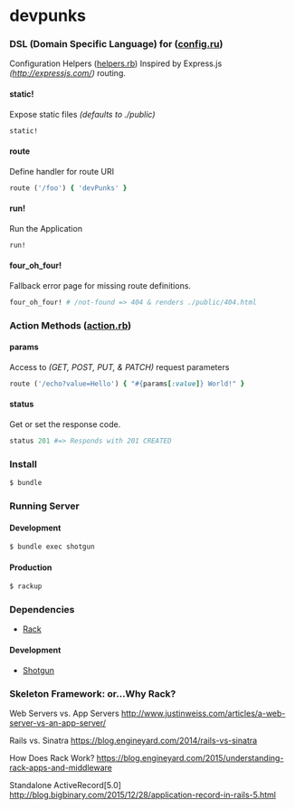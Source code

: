 # devpunks

### DSL (Domain Specific Language) for ([config.ru](https://github.com/NYCrb/devpunks/blob/master/config.ru))
Configuration Helpers ([helpers.rb](https://github.com/NYCrb/devpunks/blob/master/helpers.rb))
Inspired by Express.js _(http://expressjs.com/)_ routing.

#### static!
Expose static files _(defaults to ./public)_
```ruby
static!
````

#### route
Define handler for route URI
```ruby
route ('/foo') { 'devPunks' }
````

#### run!
Run the Application
```ruby
run!
````

#### four_oh_four!
Fallback error page for missing route definitions.
```ruby
four_oh_four! # /not-found => 404 & renders ./public/404.html
````

### Action Methods ([action.rb](https://github.com/NYCrb/devpunks/blob/master/action.rb))
#### params
Access to _(GET, POST, PUT, & PATCH)_ request parameters
```ruby
route ('/echo?value=Hello') { "#{params[:value]} World!" }
````

#### status
Get or set the response code.
```ruby
status 201 #=> Responds with 201 CREATED
````

### Install
```bash
$ bundle
```

### Running Server
#### Development
```bash
$ bundle exec shotgun
```

#### Production
```bash
$ rackup
```

### Dependencies
  - [Rack](https://rack.github.io)

#### Development
  - [Shotgun](https://github.com/rtomayko/shotgun#shotgun)

### Skeleton Framework: or...Why Rack?
Web Servers vs. App Servers
http://www.justinweiss.com/articles/a-web-server-vs-an-app-server/

Rails vs. Sinatra
https://blog.engineyard.com/2014/rails-vs-sinatra

How Does Rack Work?
https://blog.engineyard.com/2015/understanding-rack-apps-and-middleware

Standalone ActiveRecord[5.0]
http://blog.bigbinary.com/2015/12/28/application-record-in-rails-5.html
